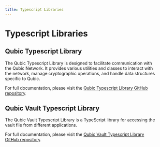 ```yaml
---
title: Typescript Libraries
---
```


# Typescript Libraries

## Qubic Typescript Library

The Qubic Typescript Library is designed to facilitate communication with the Qubic Network. It provides various utilities and classes to interact with the network, manage cryptographic operations, and handle data structures specific to Qubic.

For full documentation, please visit the [Qubic Typescript Library GitHub repository](https://github.com/qubic/ts-library).

## Qubic Vault Typescript Library

The Qubic Vault Typescript Library is a TypeScript library for accessing the vault file from different applications.

For full documentation, please visit the [Qubic Vault Typescript Library GitHub repository](https://github.com/qubic/ts-vault-library).
